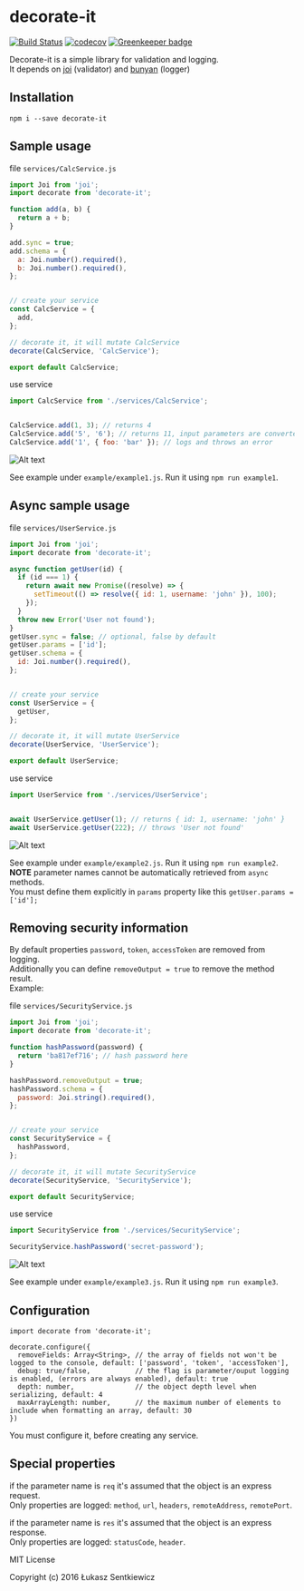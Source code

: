 # decorate-it
[![Build Status](https://travis-ci.org/lsentkiewicz/decorate-it.svg?branch=master)](https://travis-ci.org/lsentkiewicz/decorate-it)
[![codecov](https://codecov.io/gh/lsentkiewicz/decorate-it/branch/master/graph/badge.svg)](https://codecov.io/gh/lsentkiewicz/decorate-it) [![Greenkeeper badge](https://badges.greenkeeper.io/BetterCallSky/decorate-it.svg)](https://greenkeeper.io/)

Decorate-it is a simple library for validation and logging.  
It depends on [joi](https://github.com/hapijs/joi) (validator) and [bunyan](https://github.com/trentm/node-bunyan) (logger)

## Installation

```
npm i --save decorate-it
```


## Sample usage
file `services/CalcService.js`
```js
import Joi from 'joi';
import decorate from 'decorate-it';

function add(a, b) {
  return a + b;
}

add.sync = true;
add.schema = {
  a: Joi.number().required(),
  b: Joi.number().required(),
};


// create your service
const CalcService = {
  add,
};

// decorate it, it will mutate CalcService
decorate(CalcService, 'CalcService');

export default CalcService;

```

use service
```js
import CalcService from './services/CalcService';


CalcService.add(1, 3); // returns 4
CalcService.add('5', '6'); // returns 11, input parameters are converted to number types
CalcService.add('1', { foo: 'bar' }); // logs and throws an error
```

![Alt text](https://monosnap.com/file/7fZER5fIdYfMmWQ4uiPe8iZSXEdfrG.png)

See example under `example/example1.js`. Run it using `npm run example1`.


## Async sample usage
file `services/UserService.js`
```js
import Joi from 'joi';
import decorate from 'decorate-it';

async function getUser(id) {
  if (id === 1) {
    return await new Promise((resolve) => {
      setTimeout(() => resolve({ id: 1, username: 'john' }), 100);
    });
  }
  throw new Error('User not found');
}
getUser.sync = false; // optional, false by default
getUser.params = ['id'];
getUser.schema = {
  id: Joi.number().required(),
};


// create your service
const UserService = {
  getUser,
};

// decorate it, it will mutate UserService
decorate(UserService, 'UserService');

export default UserService;

```

use service
```js
import UserService from './services/UserService';


await UserService.getUser(1); // returns { id: 1, username: 'john' }
await UserService.getUser(222); // throws 'User not found'
```

![Alt text](https://monosnap.com/file/Kk2wCus4TYBWES4KBCQWElwu6OpuES.png)

See example under `example/example2.js`. Run it using `npm run example2`.  
**NOTE** parameter names cannot be automatically retrieved from `async` methods.  
You must define them explicitly in `params` property like this `getUser.params = ['id'];`


## Removing security information
By default properties `password`, `token`, `accessToken` are removed from logging.  
Additionally you can define `removeOutput = true` to remove the method result.  
Example:

file `services/SecurityService.js`
```js
import Joi from 'joi';
import decorate from 'decorate-it';

function hashPassword(password) {
  return 'ba817ef716'; // hash password here
}

hashPassword.removeOutput = true;
hashPassword.schema = {
  password: Joi.string().required(),
};


// create your service
const SecurityService = {
  hashPassword,
};

// decorate it, it will mutate SecurityService
decorate(SecurityService, 'SecurityService');

export default SecurityService;

```

use service
```js
import SecurityService from './services/SecurityService';

SecurityService.hashPassword('secret-password');
```

![Alt text](https://monosnap.com/file/QuUXmIPKJ4GLNI1NvoAN8T2ClLnMv3.png)

See example under `example/example3.js`. Run it using `npm run example3`.


## Configuration
```
import decorate from 'decorate-it';

decorate.configure({
  removeFields: Array<String>, // the array of fields not won't be logged to the console, default: ['password', 'token', 'accessToken'],
  debug: true/false,           // the flag is parameter/ouput logging is enabled, (errors are always enabled), default: true
  depth: number,               // the object depth level when serializing, default: 4           
  maxArrayLength: number,      // the maximum number of elements to include when formatting an array, default: 30  
})
```

You must configure it, before creating any service.

## Special properties
if the parameter name is `req` it's assumed that the object is an express request.  
Only properties are logged: `method`, `url`, `headers`, `remoteAddress`, `remotePort`.  


if the parameter name is `res` it's assumed that the object is an express response.  
Only properties are logged: `statusCode`, `header`.  



MIT License

Copyright (c) 2016 Łukasz Sentkiewicz